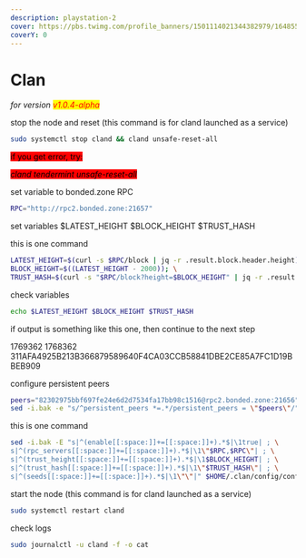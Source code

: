 ```yaml
---
description: playstation-2
cover: https://pbs.twimg.com/profile_banners/1501114021344382979/1648557777/1500x500
coverY: 0
---
```


# Clan

_for version <mark style="color:red;">v1.0.4-alpha</mark>_

stop the node and reset (this command is for cland launched as a service)

```bash
sudo systemctl stop cland && cland unsafe-reset-all
```

<mark style="background-color:red;">if you get error, try:</mark>

_<mark style="background-color:red;">cland tendermint unsafe-reset-all</mark>_

set variable to bonded.zone RPC

```bash
RPC="http://rpc2.bonded.zone:21657"
```

set variables $LATEST\_HEIGHT $BLOCK\_HEIGHT $TRUST\_HASH

this is one command

```bash
LATEST_HEIGHT=$(curl -s $RPC/block | jq -r .result.block.header.height); \
BLOCK_HEIGHT=$((LATEST_HEIGHT - 2000)); \
TRUST_HASH=$(curl -s "$RPC/block?height=$BLOCK_HEIGHT" | jq -r .result.block_id.hash)
```

check variables

```bash
echo $LATEST_HEIGHT $BLOCK_HEIGHT $TRUST_HASH
```

if output is something like this one, then continue to the next step

1769362 1768362 311AFA4925B213B366879589640F4CA03CCB58841DBE2CE85A7FC1D19BBEB909

configure persistent peers

```bash
peers="82302975bbf697fe24e6d2d7534fa17bb98c1516@rpc2.bonded.zone:21656"
sed -i.bak -e "s/^persistent_peers *=.*/persistent_peers = \"$peers\"/" $HOME/.clan/config/config.toml
```

this is one command

```bash
sed -i.bak -E "s|^(enable[[:space:]]+=[[:space:]]+).*$|\1true| ; \
s|^(rpc_servers[[:space:]]+=[[:space:]]+).*$|\1\"$RPC,$RPC\"| ; \
s|^(trust_height[[:space:]]+=[[:space:]]+).*$|\1$BLOCK_HEIGHT| ; \
s|^(trust_hash[[:space:]]+=[[:space:]]+).*$|\1\"$TRUST_HASH\"| ; \
s|^(seeds[[:space:]]+=[[:space:]]+).*$|\1\"\"|" $HOME/.clan/config/config.toml
```

start the node (this command is for cland launched as a service)

```bash
sudo systemctl restart cland
```

check logs

```bash
sudo journalctl -u cland -f -o cat
```
